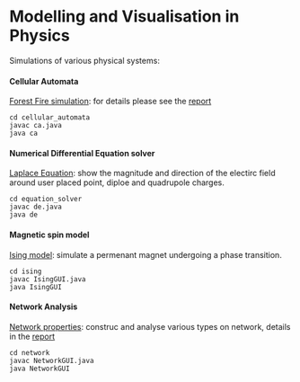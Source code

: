 # Modelling and Visualisation in Physics

Simulations of various physical systems:

#### Cellular Automata
[Forest Fire simulation](cellular_automata/): for details please see the [report](cellular_automata/CAReport.pdf)
```
cd cellular_automata
javac ca.java
java ca
```

#### Numerical Differential Equation solver
[Laplace Equation](equation_solver/): show the magnitude and direction of the electirc field around user placed point, diploe and quadrupole charges.
```
cd equation_solver
javac de.java
java de
```

#### Magnetic spin model
[Ising model](ising/): simulate a permenant magnet undergoing a phase transition.
```
cd ising
javac IsingGUI.java
java IsingGUI
```

#### Network Analysis
[Network properties](network/): construc and analyse various types on network, details in the [report](network/networks.pdf)
```
cd network
javac NetworkGUI.java
java NetworkGUI
```

